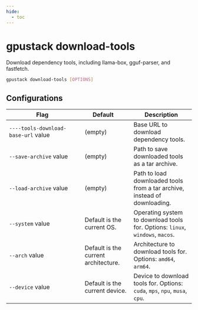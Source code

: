 ```yaml
---
hide:
  - toc
---
```


# gpustack download-tools

Download dependency tools, including llama-box, gguf-parser, and fastfetch.

```bash
gpustack download-tools [OPTIONS]
```

## Configurations

| <div style="width:180px">Flag</div> | <div style="width:100px">Default</div> | Description                                                                   |
| ----------------------------------- | -------------------------------------- | ----------------------------------------------------------------------------- |
| `----tools-download-base-url` value | (empty)                                | Base URL to download dependency tools.                                        |
| `--save-archive` value              | (empty)                                | Path to save downloaded tools as a tar archive.                               |
| `--load-archive` value              | (empty)                                | Path to load downloaded tools from a tar archive, instead of downloading.     |
| `--system` value                    | Default is the current OS.             | Operating system to download tools for. Options: `linux`, `windows`, `macos`. |
| `--arch` value                      | Default is the current architecture.   | Architecture to download tools for. Options: `amd64`, `arm64`.                |
| `--device` value                    | Default is the current device.         | Device to download tools for. Options: `cuda`, `mps`, `npu`, `musa`, `cpu`.   |

